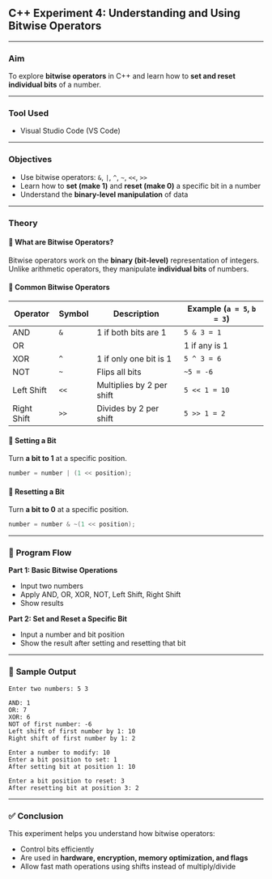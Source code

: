 ##  **C++ Experiment 4: Understanding and Using Bitwise Operators**

---

###  **Aim**

To explore **bitwise operators** in C++ and learn how to **set and reset individual bits** of a number.

---

###  **Tool Used**

* Visual Studio Code (VS Code)

---

###  **Objectives**

* Use bitwise operators: `&`, `|`, `^`, `~`, `<<`, `>>`
* Learn how to **set (make 1)** and **reset (make 0)** a specific bit in a number
* Understand the **binary-level manipulation** of data

---

###  **Theory**

#### 🔹 **What are Bitwise Operators?**

Bitwise operators work on the **binary (bit-level)** representation of integers. Unlike arithmetic operators, they manipulate **individual bits** of numbers.

#### 🔹 **Common Bitwise Operators**

| Operator    | Symbol | Description               | Example (`a = 5`, `b = 3`) |             
| ----------- | ------ | ------------------------- | -------------------------- | 
| AND         | `&`    | 1 if both bits are 1      | `5 & 3 = 1`                |             
| OR          |  |     | 1 if any is 1             | 1 if either bit is 1       | 
| XOR         | `^`    | 1 if only one bit is 1    | `5 ^ 3 = 6`                |    
| NOT         | `~`    | Flips all bits            | `~5 = -6`                  |             
| Left Shift  | `<<`   | Multiplies by 2 per shift | `5 << 1 = 10`              |              
| Right Shift | `>>`   | Divides by 2 per shift    | `5 >> 1 = 2`               |              

#### 🔹 **Setting a Bit**

Turn **a bit to 1** at a specific position.

```cpp
number = number | (1 << position);
```

#### 🔹 **Resetting a Bit**

Turn **a bit to 0** at a specific position.

```cpp
number = number & ~(1 << position);
```

---

### 🔁 **Program Flow**

**Part 1: Basic Bitwise Operations**

* Input two numbers
* Apply AND, OR, XOR, NOT, Left Shift, Right Shift
* Show results

**Part 2: Set and Reset a Specific Bit**

* Input a number and bit position
* Show the result after setting and resetting that bit

---

### 🧾 **Sample Output**

```
Enter two numbers: 5 3

AND: 1
OR: 7
XOR: 6
NOT of first number: -6
Left shift of first number by 1: 10
Right shift of first number by 1: 2

Enter a number to modify: 10
Enter a bit position to set: 1
After setting bit at position 1: 10

Enter a bit position to reset: 3
After resetting bit at position 3: 2
```

---

### ✅ **Conclusion**

This experiment helps you understand how bitwise operators:

* Control bits efficiently
* Are used in **hardware, encryption, memory optimization, and flags**
* Allow fast math operations using shifts instead of multiply/divide

